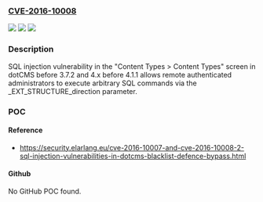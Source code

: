 ### [CVE-2016-10008](https://cve.mitre.org/cgi-bin/cvename.cgi?name=CVE-2016-10008)
![](https://img.shields.io/static/v1?label=Product&message=n%2Fa&color=blue)
![](https://img.shields.io/static/v1?label=Version&message=n%2Fa&color=blue)
![](https://img.shields.io/static/v1?label=Vulnerability&message=n%2Fa&color=brighgreen)

### Description

SQL injection vulnerability in the "Content Types > Content Types" screen in dotCMS before 3.7.2 and 4.x before 4.1.1 allows remote authenticated administrators to execute arbitrary SQL commands via the _EXT_STRUCTURE_direction parameter.

### POC

#### Reference
- https://security.elarlang.eu/cve-2016-10007-and-cve-2016-10008-2-sql-injection-vulnerabilities-in-dotcms-blacklist-defence-bypass.html

#### Github
No GitHub POC found.

